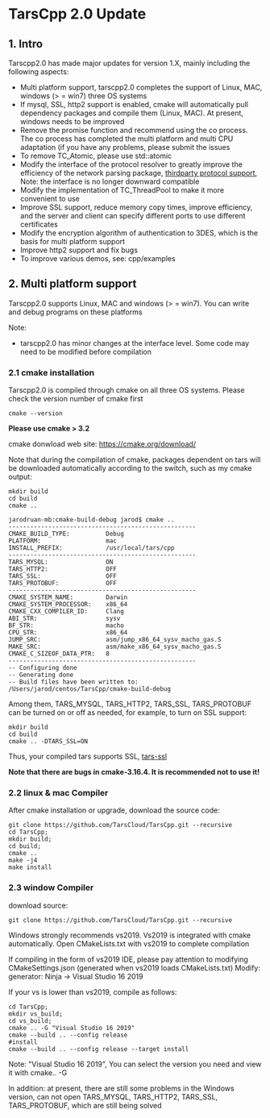# TarsCpp 2.0 Update

## 1. Intro

Tarscpp2.0 has made major updates for version 1.X, mainly including the following aspects:
- Multi platform support, tarscpp2.0 completes the support of Linux, MAC, windows (> = win7) three OS systems
- If mysql, SSL, http2 support is enabled, cmake will automatically pull dependency packages and compile them (Linux, MAC). At present, windows needs to be improved
- Remove the promise function and recommend using the co process. The co process has completed the multi platform and multi CPU adaptation (if you have any problems, please submit the issues
- To remove TC_Atomic, please use std::atomic
- Modify the interface of the protocol resolver to greatly improve the efficiency of the network parsing package, [thirdparty protocol support](tars-thirdparty-protocol.md), Note: the interface is no longer downward compatible
- Modify the implementation of TC_ThreadPool to make it more convenient to use
- Improve SSL support, reduce memory copy times, improve efficiency, and the server and client can specify different ports to use different certificates
- Modify the encryption algorithm of authentication to 3DES, which is the basis for multi platform support
- Improve http2 support and fix bugs
- To improve various demos, see: cpp/examples

## 2. Multi platform support

Tarscpp2.0 supports Linux, MAC and windows (> = win7). You can write and debug programs on these platforms

Note: 
- tarscpp2.0 has minor changes at the interface level. Some code may need to be modified before compilation

### 2.1 cmake installation

Tarscpp2.0 is compiled through cmake on all three OS systems. Please check the version number of cmake first

```
cmake --version
```

**Please use cmake > 3.2**

cmake donwload web site: https://cmake.org/download/

Note that during the compilation of cmake, packages dependent on tars will be downloaded automatically according to the switch, such as my cmake output:

```
mkdir build
cd build
cmake ..
```

```
jarodruan-mb:cmake-build-debug jarod$ cmake ..
----------------------------------------------------
CMAKE_BUILD_TYPE:          Debug
PLATFORM:                  mac
INSTALL_PREFIX:            /usr/local/tars/cpp
----------------------------------------------------
TARS_MYSQL:                ON
TARS_HTTP2:                OFF
TARS_SSL:                  OFF
TARS_PROTOBUF:             OFF
----------------------------------------------------
CMAKE_SYSTEM_NAME:         Darwin
CMAKE_SYSTEM_PROCESSOR:    x86_64
CMAKE_CXX_COMPILER_ID:     Clang
ABI_STR:                   sysv
BF_STR:                    macho
CPU_STR:                   x86_64
JUMP_SRC:                  asm/jump_x86_64_sysv_macho_gas.S
MAKE_SRC:                  asm/make_x86_64_sysv_macho_gas.S
CMAKE_C_SIZEOF_DATA_PTR:   8
----------------------------------------------------
-- Configuring done
-- Generating done
-- Build files have been written to: /Users/jarod/centos/TarsCpp/cmake-build-debug
```

Among them, TARS_MYSQL, TARS_HTTP2, TARS_SSL, TARS_PROTOBUF can be turned on or off as needed, for example, to turn on SSL support:

```
mkdir build
cd build 
cmake .. -DTARS_SSL=ON
```

Thus, your compiled tars supports SSL, [tars-ssl](../tars-tls.md)

**Note that there are bugs in cmake-3.16.4. It is recommended not to use it!**

### 2.2 linux & mac Compiler

After cmake installation or upgrade, download the source code:

```
git clone https://github.com/TarsCloud/TarsCpp.git --recursive
cd TarsCpp;
mkdir build;
cd build;
cmake ..
make -j4
make install
```

### 2.3 window Compiler

download source:
```
git clone https://github.com/TarsCloud/TarsCpp.git --recursive
```

Windows strongly recommends vs2019. Vs2019 is integrated with cmake automatically. Open CMakeLists.txt with vs2019 to complete compilation

If compiling in the form of vs2019 IDE, please pay attention to modifying CMakeSettings.json (generated when vs2019 loads CMakeLists.txt)
Modify: generator: Ninja -> Visual Studio 16 2019

If your vs is lower than vs2019, compile as follows:

```
cd TarsCpp;
mkdir vs_build;
cd vs_build;
cmake .. -G "Visual Studio 16 2019"
cmake --build .. --config release
#install
cmake --build .. --config release --target install
```

Note: "Visual Studio 16 2019", You can select the version you need and view it with cmake.. -G

In addition: at present, there are still some problems in the Windows version, can not open TARS_MYSQL, TARS_HTTP2, TARS_SSL, TARS_PROTOBUF, which are still being solved

